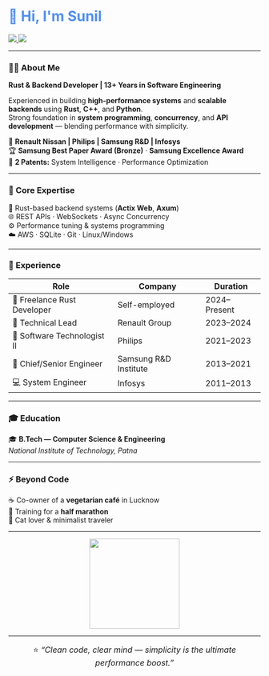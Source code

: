 <h1 style="font-family: 'Inter', 'Segoe UI', Roboto, sans-serif; font-weight: 700; color:#4F8EF7;">👋 Hi, I'm Sunil</h1>

<p>
  <a href="https://www.linkedin.com/in/sunilmourya/">
    <img src="https://img.shields.io/badge/-Sunil%20Mourya-blue?style=for-the-badge&logo=Linkedin&logoColor=white" />
  </a>
  <img src="https://komarev.com/ghpvc/?username=elinus&style=for-the-badge&color=brightgreen" />
</p>

---

### 🧑‍💻 About Me  
**Rust & Backend Developer | 13+ Years in Software Engineering**

Experienced in building **high-performance systems** and **scalable backends** using **Rust**, **C++**, and **Python**.  
Strong foundation in **system programming**, **concurrency**, and **API development** — blending performance with simplicity.

💼 **Renault Nissan | Philips | Samsung R&D | Infosys**  
🏆 **Samsung Best Paper Award (Bronze)** · **Samsung Excellence Award**  
🔬 **2 Patents:** System Intelligence · Performance Optimization  

---

### 🦀 Core Expertise  
🦾 Rust-based backend systems (**Actix Web**, **Axum**)  
🌐 REST APIs · WebSockets · Async Concurrency  
⚙️ Performance tuning & systems programming  
☁️ AWS · SQLite · Git · Linux/Windows  

---

### 💼 Experience  
| Role | Company | Duration |
|------|----------|-----------|
| 🦀 Freelance Rust Developer | Self-employed | 2024–Present |
| 🚗 Technical Lead | Renault Group | 2023–2024 |
| 🏥 Software Technologist II | Philips | 2021–2023 |
| 📱 Chief/Senior Engineer | Samsung R&D Institute | 2013–2021 |
| 💻 System Engineer | Infosys | 2011–2013 |

---

### 🎓 Education  
🎓 **B.Tech — Computer Science & Engineering**  
*National Institute of Technology, Patna*  

---

### ⚡ Beyond Code  
☕ Co-owner of a **vegetarian café** in Lucknow  
🏃 Training for a **half marathon**  
🐾 Cat lover & minimalist traveler  

---

<p align="center">
  <img src="https://github-readme-stats.vercel.app/api/top-langs/?username=elinus&layout=compact&theme=tokyonight&hide_border=true" height="180px"/>
</p>

---

<p align="center" style="font-family: 'Inter', 'Segoe UI', Roboto, sans-serif; font-size: 16px;">
  ⭐️ <em>“Clean code, clear mind — simplicity is the ultimate performance boost.”</em>
</p>

